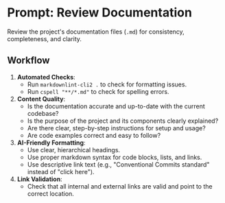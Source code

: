 # Prompt: Review Documentation

Review the project's documentation files (`.md`) for consistency, completeness, and clarity.

## Workflow

1.  **Automated Checks**:
    - Run `markdownlint-cli2 .` to check for formatting issues.
    - Run `cspell "**/*.md"` to check for spelling errors.
2.  **Content Quality**:
    - Is the documentation accurate and up-to-date with the current codebase?
    - Is the purpose of the project and its components clearly explained?
    - Are there clear, step-by-step instructions for setup and usage?
    - Are code examples correct and easy to follow?
3.  **AI-Friendly Formatting**:
    - Use clear, hierarchical headings.
    - Use proper markdown syntax for code blocks, lists, and links.
    - Use descriptive link text (e.g., "Conventional Commits standard" instead of "click here").
4.  **Link Validation**:
    - Check that all internal and external links are valid and point to the correct location.
